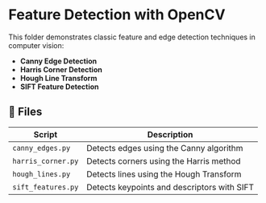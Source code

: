 # Feature Detection with OpenCV

This folder demonstrates classic feature and edge detection techniques in computer vision:

- **Canny Edge Detection**
- **Harris Corner Detection**
- **Hough Line Transform**
- **SIFT Feature Detection**

## 📁 Files

| Script | Description |
|--------|-------------|
| `canny_edges.py` | Detects edges using the Canny algorithm |
| `harris_corner.py` | Detects corners using the Harris method |
| `hough_lines.py` | Detects lines using the Hough Transform |
| `sift_features.py` | Detects keypoints and descriptors with SIFT |
